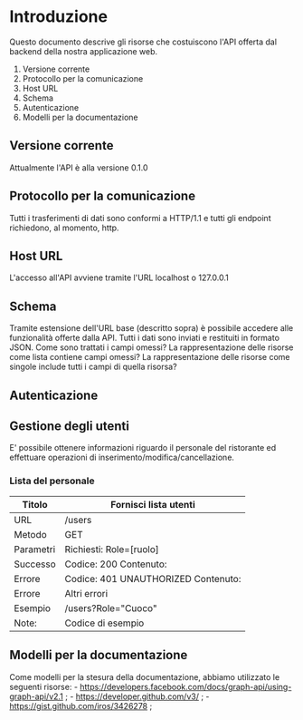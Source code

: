 # Introduzione

Questo documento descrive gli risorse che costuiscono l'API offerta dal backend della nostra applicazione web. 

1. Versione corrente
2. Protocollo per la comunicazione
3. Host URL
3. Schema
4. Autenticazione
5. Modelli per la documentazione 

## Versione corrente 
Attualmente l'API è alla versione 0.1.0

## Protocollo per la comunicazione 
Tutti i trasferimenti di dati sono conformi a HTTP/1.1 e tutti gli endpoint richiedono, al momento, http.

## Host URL 
L'accesso all'API avviene tramite l'URL localhost o 127.0.0.1

## Schema 
Tramite estensione dell'URL base (descritto sopra) è possibile accedere alle funzionalità offerte dalla API. Tutti i dati sono inviati e restituiti in formato JSON.
Come sono trattati i campi omessi?
La rappresentazione delle risorse come lista contiene campi omessi? La rappresentazione delle risorse come singole include tutti i campi di quella risorsa?

## Autenticazione 

## Gestione degli utenti
E' possibile ottenere informazioni riguardo il personale del ristorante ed effettuare operazioni di inserimento/modifica/cancellazione.

### Lista del personale
| Titolo    | Fornisci lista utenti                |
|-----------|--------------------------------------|
| URL       | /users                               |
| Metodo    | GET                                  |
| Parametri | Richiesti: Role=[ruolo]              |
| Successo  |  Codice: 200 Contenuto:              |
| Errore    |  Codice: 401 UNAUTHORIZED Contenuto: |
| Errore    | Altri errori                         |
| Esempio   | /users?Role="Cuoco"                  |
| Note:     | Codice di esempio                    |

## Modelli per la documentazione 
Come modelli per la stesura della documentazione, abbiamo utilizzato le seguenti risorse:
	- https://developers.facebook.com/docs/graph-api/using-graph-api/v2.1 ;
	- https://developer.github.com/v3/ ;
	- https://gist.github.com/iros/3426278 ;
